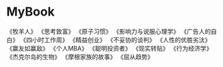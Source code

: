 # MyBook
《牧羊人》
《思考致富》
《原子习惯》
《影响力与说服心理学》
《广告人的自白》
《四小时工作周》
《精益创业》
《不妥协的谈判》
《人性的优胜劣汰》
《赢友如赢敌》
《个人MBA》
《聪明投资者》
《现实转贴》
《行为经济学》
《杰克尔岛的生物》
《摩根家族的故事》
《屈从趋势》
